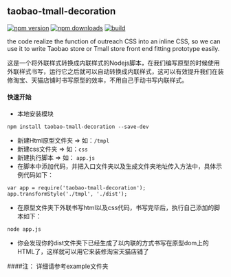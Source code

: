 ## taobao-tmall-decoration
[![npm version](https://img.shields.io/npm/v/taobao-tmall-decoration.svg?style=flat-square)](https://www.npmjs.com/package/taobao-tmall-decoration) [![npm downloads](https://img.shields.io/npm/dm/taobao-tmall-decoration.svg?style=flat-square)](https://www.npmjs.com/package/taobao-tmall-decoration) [![build](https://travis-ci.org/jypblue/taobao-tmall-decoration.svg?branch=master)](https://travis-ci.org/jypblue/taobao-tmall-decoration)

the code realize the function of outreach CSS into an inline CSS, so we can use it to write Taobao store or Tmall store front end fitting prototype easily.

这是一个将外联样式转换成内联样式的Nodejs脚本，在我们编写原型的时候使用外联样式书写，运行它之后就可以自动转换成内联样式，这可以有效提升我们在装修淘宝、天猫店铺时书写原型的效率，不用自己手动书写内联样式。

#### 快速开始

- 本地安装模块

```
npm install taobao-tmall-decoration --save-dev
```
- 新建Html原型文件夹 => 如：`/tmpl`
- 新建css文件夹 => 如：`css`
- 新建执行脚本 => 如： `app.js`
- 在脚本中添加代码，并把入口文件夹以及生成文件夹地址传入方法中，具体示例代码如下：

```
var app = require('taobao-tmall-decoration');
app.transformStyle('./tmpl', './dist');
```
- 在原型文件夹下外联书写html以及css代码，书写完毕后，执行自己添加的脚本如下：

```
node app.js
```
- 你会发现你的dist文件夹下已经生成了以内联的方式书写在原型dom上的HTML了，这样就可以用它来装修淘宝天猫店铺了

####注： 详细请参考example文件夹








